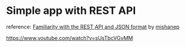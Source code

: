 # Simple app with REST API

reference: [Familiarity with the REST API and JSON format](https://youtu.be/sUsTbcVGvMM) by [mishanep](https://www.youtube.com/channel/UCFq12kPZg4wTNPO7V_g3B-A)

https://www.youtube.com/watch?v=sUsTbcVGvMM
